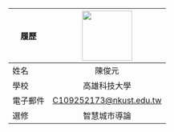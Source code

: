 |      履歷        |<img src="https://thumbor.4gamers.com.tw/jClst23NTLhICi5rizOS4uM7vzc=/adaptive-fit-in/1200x1200/filters:no_upscale():extract_cover():format(jpeg):quality(85)/https%3A%2F%2Fugc-media.4gamers.com.tw%2Fpuku-prod-zh%2Fanonymous-story%2F10772380-3d2b-4403-b4ed-1d02b90ebdb3.jpg" width=100 height=100/>|
| ---------------- |:-----------------------------:|
| 姓名             | 陳俊元                  |
| 學校             | 高雄科技大學                  |
| 電子郵件         | C109252173@nkust.edu.tw          |
| 選修             | 智慧城市導論                  |
